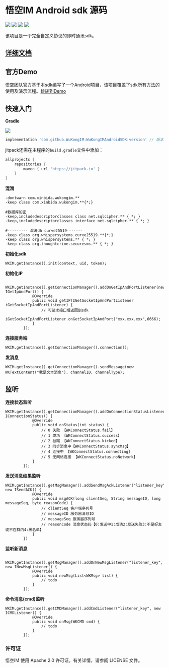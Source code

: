 # 悟空IM Android sdk 源码
![](https://img.shields.io/badge/platform-android-blue.svg)  ![](https://img.shields.io/badge/compileSdkVersion-33-blue.svg) ![](https://img.shields.io/badge/minSdkVersion-19-blue.svg) ![](https://img.shields.io/hexpm/l/plug.svg)

该项目是一个完全自定义协议的即时通讯sdk。

## [详细文档](https://githubim.com/sdk/android.html "文档")

## 官方Demo
悟空团队官方基于本sdk编写了一个Android项目，该项目覆盖了sdk所有方法的使用及演示流程。[跳转到Demo](https://github.com/TangSengDaoDao/TangSengDaoDaoAndroid)

## 快速入门

**Gradle**

[![](https://jitpack.io/v/WuKongIM/WuKongIMAndroidSDK.svg)](https://jitpack.io/#WuKongIM/WuKongIMAndroidSDK)

```groovy
implementation 'com.github.WuKongIM:WuKongIMAndroidSDK:version' // 版本号请看上面
```

jitpack还需在主程序的`build.gradle`文件中添加：

```groovy
allprojects {
    repositories {
        maven { url 'https://jitpack.io' }
    }
}
```

**混淆**
```
-dontwarn com.xinbida.wukongim.**
-keep class com.xinbida.wukongim.**{*;}

#数据库加密
-keep,includedescriptorclasses class net.sqlcipher.** { *; }
-keep,includedescriptorclasses interface net.sqlcipher.** { *; }

#--------- 混淆dh curve25519-------
-keep class org.whispersystems.curve25519.**{*;}
-keep class org.whispersystems.** { *; }
-keep class org.thoughtcrime.securesms.** { *; }
```

**初始化sdk**
```
WKIM.getInstance().init(context, uid, token);
```
**初始化IP**
```
 WKIM.getInstance().getConnectionManager().addOnGetIpAndPortListener(new IGetIpAndPort() {
            @Override
            public void getIP(IGetSocketIpAndPortListener iGetSocketIpAndPortListener) {
                // 可请求接口后返回到sdk
                iGetSocketIpAndPortListener.onGetSocketIpAndPort("xxx.xxx.xxx",6666);
            }
        });
```
**连接服务端**
```
WKIM.getInstance().getConnectionManager().connection();
```

**发消息**
```
WKIM.getInstance().getConnectionManager().sendMessage(new WKTextContent("我是文本消息"), channelID, channelType);
```

## 监听
**连接状态监听**
```
WKIM.getInstance().getConnectionManager().addOnConnectionStatusListener("listener_key",new IConnectionStatus() {
            @Override
            public void onStatus(int status) {
                // 0 失败 【WKConnectStatus.fail】
                // 1 成功 【WKConnectStatus.success】
                // 2 被踢 【WKConnectStatus.kicked】
                // 3 同步消息中【WKConnectStatus.syncMsg】
                // 4 连接中 【WKConnectStatus.connecting】
                // 5 无网络连接 【WKConnectStatus.noNetwork】
            }
        });
```
**发送消息结果监听**
```
WKIM.getInstance().getMsgManager().addSendMsgAckListener("listener_key", new ISendACK() {
            @Override
            public void msgACK(long clientSeq, String messageID, long messageSeq, byte reasonCode) {
                // clientSeq 客户端序列号
                // messageID 服务器消息ID
                // messageSeq 服务器序列号
                // reasonCode 消息状态码【0:发送中1:成功2:发送失败3:不是好友或不在群内4:黑名单】
            }
        })
 ```
**监听新消息**
```
 WKIM.getInstance().getMsgManager().addOnNewMsgListener("listener_key", new INewMsgListener() {
            @Override
            public void newMsg(List<WKMsg> list) {
                // todo 
            }
        });
```
**命令消息(cmd)监听**
```
WKIM.getInstance().getCMDManager().addCmdListener("listener_key", new ICMDListener() {
            @Override
            public void onMsg(WKCMD cmd) {
                // todo
            }
        });
```
### 许可证
悟空IM 使用 Apache 2.0 许可证。有关详情，请参阅 LICENSE 文件。